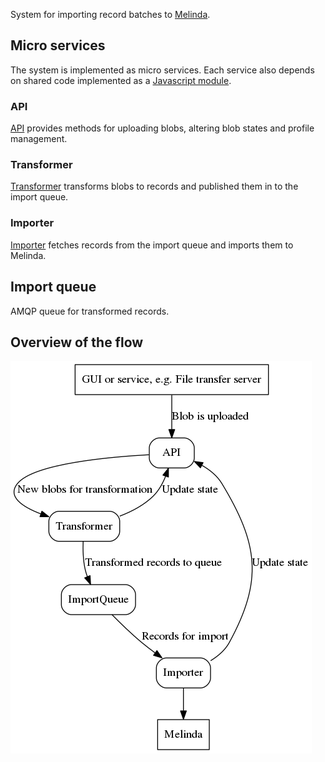 System for importing record batches to [Melinda](https://www.kansalliskirjasto.fi/en/services/metadata-reserve-services/melinda).

## Micro services

The system is implemented as micro services. Each service also depends on shared code implemented as a [Javascript module](https://github.com/NatLibFi/melinda-record-import-commons).

### API

[API](https://github.com/NatLibFi/melinda-record-import-api) provides methods for uploading blobs, altering blob states and profile management.

### Transformer

[Transformer](https://github.com/NatLibFi/melinda-record-import-transformer) transforms blobs to records and published them in to the import queue.

### Importer

[Importer](https://github.com/NatLibFi/melinda-record-import-importer) fetches records from the import queue and imports them to Melinda.

## Import queue

AMQP queue for transformed records.

## Overview of the flow

![Overview of the flow"](images/architecture.png "Overview of the flow")
